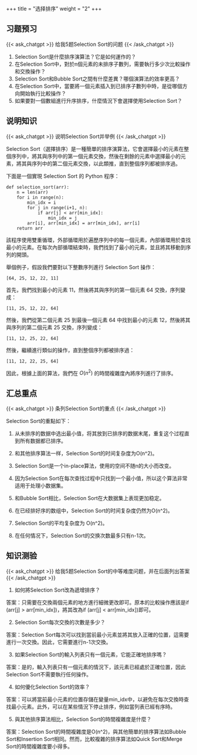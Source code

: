 +++
title = "选择排序"
weight = "2"
+++
## 习题预习
{{< ask_chatgpt >}}
给我5题Selection Sort的问题
{{< /ask_chatgpt >}}



1. Selection Sort是什麼排序演算法？它是如何運作的？
2. 在Selection Sort中，對於n個元素的未排序子數列，需要執行多少次比較操作和交換操作？
3. Selection Sort和Bubble Sort之間有什麼差異？哪個演算法的效率更高？
4. 在Selection Sort中，當要將一個元素插入到已排序子數列中時，是從哪個方向開始執行比較操作？
5. 如果要對一個數組進行升序排序，什麼情況下會選擇使用Selection Sort？   

## 说明知识
{{< ask_chatgpt >}}
说明Selection Sort并举例
{{< /ask_chatgpt >}}



Selection Sort（選擇排序）是一種簡單的排序演算法，它會選擇最小的元素在整個序列中，將其與序列中的第一個元素交換，然後在剩餘的元素中選擇最小的元素，將其與序列中的第二個元素交換，以此類推，直到整個序列都被排序過。

下面是一個實現 Selection Sort 的 Python 程序：

```
def selection_sort(arr):
    n = len(arr)
    for i in range(n):
        min_idx = i
        for j in range(i+1, n):
            if arr[j] < arr[min_idx]:
                min_idx = j
        arr[i], arr[min_idx] = arr[min_idx], arr[i]
    return arr
```

該程序使用雙重循環，外部循環用於遍歷序列中的每一個元素，內部循環用於查找最小的元素。在每次內部循環結束時，我們找到了最小的元素，並且將其移動到序列的開頭。

舉個例子，假設我們要對以下整數序列進行 Selection Sort 操作：

```
[64, 25, 12, 22, 11]
```

首先，我們找到最小的元素 11，然後將其與序列的第一個元素 64 交換，序列變成：

```
[11, 25, 12, 22, 64]
```

然後，我們從第二個元素 25 到最後一個元素 64 中找到最小的元素 12，然後將其與序列的第二個元素 25 交換，序列變成：

```
[11, 12, 25, 22, 64]
```

然後，繼續進行類似的操作，直到整個序列都被排序過：

```
[11, 12, 22, 25, 64]
```

因此，根據上面的算法，我們在 $O(n^2)$ 的時間複雜度內將序列進行了排序。   

## 汇总重点
{{< ask_chatgpt >}}
条列Selection Sort的重点
{{< /ask_chatgpt >}}



Selection Sort的重點如下：

1. 从未排序的数据中选出最小值，将其放到已排序的数据末尾，重复这个过程直到所有数据都已排序。 

2. 和其他排序算法一样，Selection Sort的时间复杂度为O(n^2)。 

3. Selection Sort是一个in-place算法，使用的空间不随n的大小而改变。 

4. 因为Selection Sort在每次查找过程中只找到一个最小值，所以这个算法非常适用于处理小数据集。 

5. 和Bubble Sort相比，Selection Sort在大数据集上表现更加稳定。 

6. 在已经排好序的数组中，Selection Sort的时间复杂度仍然为O(n^2)。 

7. Selection Sort的平均复杂度为 O(n^2)。 

8. 在任何情况下，Selection Sort的交换次数最多只有n-1次。   

## 知识测验
{{< ask_chatgpt >}}
给我5题Selection Sort的中等难度问题，并在后面列出答案
{{< /ask_chatgpt >}}



1. 如何將Selection Sort改為遞增排序？ 

答案：只需要在交換兩個元素的地方進行細微更改即可。原本的比較操作應該是if (arr[j] > arr[min_idx])，將其改為if (arr[j] < arr[min_idx])即可。

2. Selection Sort每次交換的次數是多少？ 

答案：Selection Sort每次可以找到當前最小元素並將其放入正確的位置，這需要進行一次交換。因此，它需要進行n-1次交換。

3. 如果Selection Sort的輸入列表只有一個元素，它能正確地排序嗎？ 

答案：是的，輸入列表只有一個元素的情況下，該元素已經處於正確位置，因此Selection Sort不需要執行任何操作。

4. 如何優化Selection Sort的效率？ 

答案：可以將當前最小元素的位置存儲在變量min_idx中，以避免在每次交換時查找最小元素。此外，可以在某些情況下停止排序，例如當列表已經有序時。

5. 與其他排序算法相比，Selection Sort的時間複雜度是什麼？ 

答案：Selection Sort的時間複雜度是O(n^2)，與其他簡單的排序算法如Bubble Sort和Insertion Sort相同。然而，比較複雜的排序算法如Quick Sort和Merge Sort的時間複雜度要小得多。   

